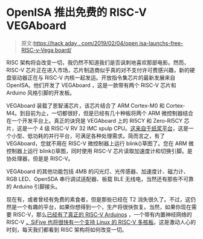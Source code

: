 # OpenISA 推出免费的 RISC-V VEGAboard

> 原文:[https://hack aday . com/2019/02/04/open isa-launchs-free-RISC-v-Vega board/](https://hackaday.com/2019/02/04/openisa-launches-free-risc-v-vegaboard/)

RISC 架构将会改变一切，我仍然不知道我们是否讽刺地喜欢那部电影。然而，RISC-V 芯片正在进入市场，芯片制造商似乎真的对不支付许可费感兴趣，新的硬盘驱动器正在与 RISC-V 内核一起发运。开放指令集芯片的最新发展来自 OpenISA。他们开发了 VEGAboard ，这是一款带有两个 RISC-V 芯片和 Arduino 风格引脚的开发板。

VEGAboard 装载了恩智浦芯片，该芯片结合了 ARM Cortex-M0 和 Cortex-M4。到目前为止，一切都很好，但是已经有几十种板将两个 ARM 微控制器结合在一个开发平台上。真正的诀窍是 VEGAboard 上的 RI5CY 和 Zero-RI5CY 芯片，这是一个 4 级 RISC-V RV 32 IMC xpulp CPU。[这来自于纸浆平台](http://iis-projects.ee.ethz.ch/index.php/PULP)，这是一个小型、低功耗的并行平台，可满足各种处理需求。简而言之，有了 VEGAboard，您就不用在 RISC-V 微控制器上运行 blink()草图了。您在 ARM 微控制器上运行 blink()草图，同时使用 RISC-V 芯片读取加速度计和切换引脚。是协处理器，但是是 RISC-V。

VEGAboard 的其他功能包括 4MB 的闪光灯、光传感器、加速度计、磁力计、RGB LED、OpenSDA 串行调试适配器、板载 BLE 无线电，当然还有那些不可靠的 Arduino 引脚接头。

现在有，或者曾经有免费的素食者，但是那些已经在 T2 消失很久了。不过，这仍然是一个有趣的平台，如果你想得到一个，生产将很快恢复。当然，如果你现在需要 RISC-V，那么[已经有了真正的 RISC-V Arduinos](https://hackaday.com/2017/01/05/hands-on-with-the-first-open-source-microcontroller/) ，一个带有内置神经网络的 RISC-V [，SiFive 也将很快有](https://hackaday.com/2018/10/08/new-part-day-the-risc-v-chip-with-built-in-neural-networks/)[一个支持 Linux 的 RISC-V 多核板](https://hackaday.com/2018/02/03/sifive-introduces-risc-v-linux-capable-multicore-processor/)。这是激动人心的时刻，每天我们都看到 RISC 架构将如何改变一切。